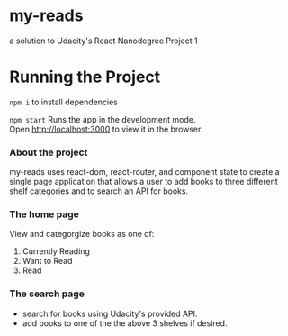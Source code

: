 # my-reads 

a solution to Udacity's React Nanodegree Project 1

# Running the Project

`npm i`
to install dependencies

`npm start`
Runs the app in the development mode.<br />
Open [http://localhost:3000](http://localhost:3000) to view it in the browser.


### About the project

my-reads uses react-dom, react-router, and component state to create a single page application that allows a user to add books to three different shelf categories and to search an API for books. 

### The home page

View and categorgize books as one of:

1. Currently Reading
2. Want to Read
3. Read

### The search page

* search for books using Udacity's provided API.
* add books to one of the the above 3 shelves if desired.